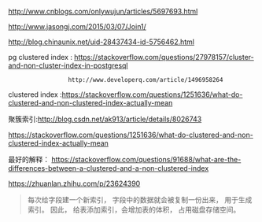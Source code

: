 http://www.cnblogs.com/onlywujun/articles/5697693.html

http://www.jasongj.com/2015/03/07/Join1/

http://blog.chinaunix.net/uid-28437434-id-5756462.html

pg clustered index : https://stackoverflow.com/questions/27978157/cluster-and-non-cluster-index-in-postgresql

                     http://www.developerq.com/article/1496958264
                     

clustered index :https://stackoverflow.com/questions/1251636/what-do-clustered-and-non-clustered-index-actually-mean

聚簇索引:http://blog.csdn.net/ak913/article/details/8026743

https://stackoverflow.com/questions/1251636/what-do-clustered-and-non-clustered-index-actually-mean

最好的解释：
https://stackoverflow.com/questions/91688/what-are-the-differences-between-a-clustered-and-a-non-clustered-index

https://zhuanlan.zhihu.com/p/23624390

>每次给字段建一个新索引， 字段中的数据就会被复制一份出来， 用于生成索引。 因此， 给表添加索引，会增加表的体积， 占用磁盘存储空间。
